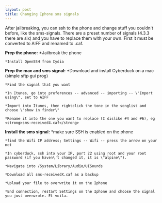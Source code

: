 ```yaml
---
layout: post
title: Changing Iphone sms signals
---
```


After jailbreaking, you can ssh to the phone and change stuff you couldn\'t before, like the sms-signals. There are a preset number of signals (4.3.3 there are six) and you have to replace them with your own. First it must be converted to AIFF and renamed to .caf.

<strong>Prep the phone:</strong>
	*Jailbreak the phone

	*Install OpenSSH from Cydia


<strong>
Prep the mac and sms signal:</strong>
	*Download and install Cyberduck on a mac (simple sftp gui prog)

	*Find the signal that you want

	*In Itunes, go into preferences -- advanced -- importing -- \"Import using\", set to AIFF

	*Import into Itunes, then rightclick the tone in the songlist and choose \"show in finder\"

	*Rename it into the one you want to replace (I dislike #4 and #6), eg <strong>sms-received4.caf</strong>


<strong>
Install the sms signal:</strong>
	*make sure SSH is enabled on the phone

	*find the Wifi IP address; Settings -- Wifi -- press the arrow on your net

	*In cyberduck, ssh into your IP, port 22 using root and your root password (if you haven\'t changed it, it is \"alpine\").

	*Navigate into /System/Library/Audio/UISounds

	*Download all sms-receivedX.caf as a backup

	*Upload your file to overwrite it on the Iphone

	*End connection, restart Settings on the Iphone and choose the signal you just overwrote. Et voila.

